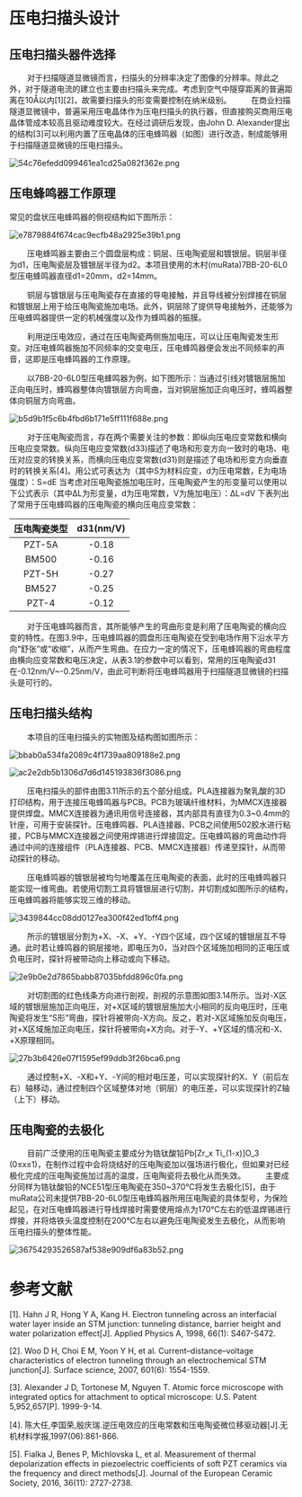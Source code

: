 # 压电扫描头设计

## 压电扫描头器件选择

        对于扫描隧道显微镜而言，扫描头的分辨率决定了图像的分辨率。除此之外，对于隧道电流的建立也主要由扫描头来完成。考虑到空气中隧穿距离的普遍距离在10Å以内[1][2]，故需要扫描头的形变需要控制在纳米级别。
        在商业扫描隧道显微镜中，普遍采用压电晶体作为压电扫描头的执行器，但直接购买商用压电晶体管成本较高且驱动难度较大。在经过调研后发现，由John D. Alexander提出的结构[3]可以利用内置了压电晶体的压电蜂鸣器（如图）进行改造，制成能够用于扫描隧道显微镜的压电扫描头。

![54c76efedd099461ea1cd25a082f362e.png](E:\GitHub\OpenSTM\Docs\media\54c76efedd099461ea1cd25a082f362e.png)

## 压电蜂鸣器工作原理

常见的盘状压电蜂鸣器的侧视结构如下图所示：

![e7879884f674cac9ecfb48a2925e39b1.png](media/e7879884f674cac9ecfb48a2925e39b1.png)

        压电蜂鸣器主要由三个圆盘层构成：铜层、压电陶瓷层和镀银层。铜层半径为d1，压电陶瓷层及镀银层半径为d2。本项目使用的木村(muRata)7BB-20-6L0型压电蜂鸣器直径d1=20mm，d2=14mm。

        铜层与镀银层与压电陶瓷存在直接的导电接触，并且导线被分别焊接在铜层和镀银层上用于给压电陶瓷施加电场。此外，铜层除了提供导电接触外，还能够为压电蜂鸣器提供一定的机械强度以及作为蜂鸣器的振膜。

        利用逆压电效应，通过在压电陶瓷两侧施加电压，可以让压电陶瓷发生形变。对压电蜂鸣器施加不同频率的交变电压，压电蜂鸣器便会发出不同频率的声音，这即是压电蜂鸣器的工作原理。

        以7BB-20-6L0型压电蜂鸣器为例，如下图所示：当通过引线对镀银层施加正向电压时，蜂鸣器整体向镀银层方向弯曲，当对铜层施加正向电压时，蜂鸣器整体向铜层方向弯曲。

![b5d9b1f5c6b4fbd6b171e5ff111f688e.png](media/b5d9b1f5c6b4fbd6b171e5ff111f688e.png)

        对于压电陶瓷而言，存在两个需要关注的参数：即纵向压电应变常数和横向压电应变常数。纵向压电应变常数(d33)描述了电场和形变方向一致时的电场、电压对应变的转换关系，而横向压电应变常数(d31)则是描述了电场和形变方向垂直时的转换关系[4]。用公式可表达为（其中S为材料应变，d为压电常数，E为电场强度）：S=dE
当考虑对压电陶瓷施加电压时，压电陶瓷产生的形变量可以使用以下公式表示（其中ΔL为形变量，d为压电常数，V为施加电压）：ΔL=dV
下表列出了常用于压电蜂鸣器的压电陶瓷的横向压电应变常数：

| 压电陶瓷类型 | d31(nm/V) |
|:------:|:---------:|
| PZT-5A | -0.18     |
| BM500  | -0.16     |
| PZT-5H | -0.27     |
| BM527  | -0.25     |
| PZT-4  | -0.12     |

        对于压电蜂鸣器而言，其所能够产生的弯曲形变是利用了压电陶瓷的横向应变的特性。在图3.9中，压电蜂鸣器的圆盘形压电陶瓷在受到电场作用下沿水平方向“舒张”或“收缩”，从而产生弯曲。在应力一定的情况下，压电蜂鸣器的弯曲程度由横向应变常数和电压决定，从表3.1的参数中可以看到，常用的压电陶瓷d31在-0.12nm/V~-0.25nm/V，由此可判断将压电蜂鸣器用于扫描隧道显微镜的扫描头是可行的。

## 压电扫描头结构

        本项目的压电扫描头的实物图及结构图如图所示：



![bbab0a534fa2089c4f1739aa809188e2.png](media/bbab0a534fa2089c4f1739aa809188e2.png)

![ac2e2db5b1306d7d6d145193836f3086.png](media/ac2e2db5b1306d7d6d145193836f3086.png)

        压电扫描头的部件由图3.11所示的五个部分组成。PLA连接器为聚乳酸的3D打印结构，用于连接压电蜂鸣器与PCB。PCB为玻璃纤维材料，为MMCX连接器提供焊盘。MMCX连接器为通讯用信号连接器，其内部具有直径为0.3~0.4mm的针座，可用于安装探针。压电蜂鸣器、PLA连接器、PCB之间使用502胶水进行粘接，PCB与MMCX连接器之间使用焊锡进行焊接固定。压电蜂鸣器的弯曲动作将通过中间的连接组件（PLA连接器、PCB、MMCX连接器）传递至探针，从而带动探针的移动。

        压电蜂鸣器的镀银层被均匀地覆盖在压电陶瓷的表面，此时的压电蜂鸣器只能实现一维弯曲。若使用切割工具将镀银层进行切割，并切割成如图所示的结构，压电蜂鸣器将能够实现三维的移动。

![3439844cc08dd0127ea300f42ed1bff4.png](media/3439844cc08dd0127ea300f42ed1bff4.png)

        所示的镀银层分割为+X、-X、+Y、-Y四个区域，四个区域的镀银层互不导通。此时若让蜂鸣器的铜层接地，即电压为0，当对四个区域施加相同的正电压或负电压时，探针将被带动向上移动或向下移动。

![2e9b0e2d7865babb87035bfdd896c0fa.png](media/2e9b0e2d7865babb87035bfdd896c0fa.png)

        对切割图的红色线条方向进行剖视，剖视的示意图如图3.14所示。当对-X区域的镀银层施加正向电压，对+X区域的镀银层施加大小相同的反向电压时，压电陶瓷将发生“S形”弯曲，探针将被带向-X方向。反之，若对-X区域施加反向电压，对+X区域施加正向电压，探针将被带向+X方向。对于-Y、+Y区域的情况和-X、+X原理相同。

![27b3b6426e07f1595ef99ddb3f26bca6.png](media/27b3b6426e07f1595ef99ddb3f26bca6.png)

        通过控制+X、-X和+Y、-Y间的相对电压差，可以实现探针的X、Y（前后左右）轴移动，通过控制四个区域整体对地（铜层）的电压差，可以实现探针的Z轴（上下）移动。

## 压电陶瓷的去极化

        目前广泛使用的压电陶瓷主要成分为锆钛酸铅Pb[Zr_x Ti_(1-x)]O_3 (0≤x≤1)，在制作过程中会将烧结好的压电陶瓷加以强场进行极化，但如果对已经极化完成的压电陶瓷施加过高的温度，压电陶瓷将去极化从而失效。
        主要成分同样为锆钛酸铅的NCE51型压电陶瓷在350~370℃将发生去极化[5]，由于muRata公司未提供7BB-20-6L0型压电蜂鸣器所用压电陶瓷的具体型号，为保险起见，在对压电蜂鸣器进行导线焊接时需要使用熔点为170℃左右的低温焊锡进行焊接，并将烙铁头温度控制在200℃左右以避免压电陶瓷发生去极化，从而影响压电扫描头的整体性能。

![36754293526587af538e909df6a83b52.png](media/36754293526587af538e909df6a83b52.png)

# 参考文献

[1].    Hahn J R, Hong Y A, Kang H. Electron tunneling across an interfacial water layer inside an STM junction: tunneling distance, barrier height and water polarization effect[J]. Applied Physics A, 1998, 66(1): S467-S472.

[2].    Woo D H, Choi E M, Yoon Y H, et al. Current–distance–voltage characteristics of electron tunneling through an electrochemical STM junction[J]. Surface science, 2007, 601(6): 1554-1559.

[3].    Alexander J D, Tortonese M, Nguyen T. Atomic force microscope with integrated optics for attachment to optical microscope: U.S. Patent 5,952,657[P]. 1999-9-14.

[4].    陈大任,李国荣,殷庆瑞.逆压电效应的压电常数和压电陶瓷微位移驱动器[J].无机材料学报,1997(06):861-866.

[5].    Fialka J, Benes P, Michlovska L, et al. Measurement of thermal depolarization effects in piezoelectric coefficients of soft PZT ceramics via the frequency and direct methods[J]. Journal of the European Ceramic Society, 2016, 36(11): 2727-2738.
